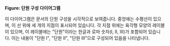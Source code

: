 **Figure: 단원 구성 다이어그램**

이 다이어그램은 문서의 단원 구성을 시각적으로 보여줍니다. 중앙에는 수평선이 있으며, 이 선 위에 세 개의 지점이 표시되어 있습니다. 각 지점 위에는 육각형 모양의 레이블이 있으며, 이 레이블에는 "단원"이라는 한글과 로마 숫자(I, II, III)가 포함되어 있습니다. 이는 내용이 "단원 I", "단원 II", "단원 III"으로 구성되어 있음을 나타냅니다.